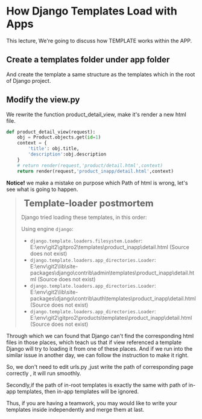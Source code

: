 # How Django Templates Load with Apps
This lecture,  We're going to discuss how TEMPLATE works within the APP.
## Create a templates folder under app folder
And create the  template a same structure as the templates which in the root of Django project.

## Modify the view.py
We rewrite the function product_detail_view, make it's render a new html file.
``` python
def product_detail_view(request):
    obj = Product.objects.get(id=1)
    context = {
        'title': obj.title,
        'description':obj.description
    }
    # return render(request,'product/detail.html',context)
    return render(request,'product_inapp/detail.html',context)
```
**Notice!**  we make a mistake on purpose which Path of html is wrong, let's see what is going to happen.



> <font size='5.5pt'> **Template-loader postmortem**</font>
>
> Django tried loading these templates, in this order:
>
> Using engine `django`:
>
> - `django.template.loaders.filesystem.Loader`: E:\env\git2\gitpro2\templates\product_inapp\detail.html (Source does not exist)
> - `django.template.loaders.app_directories.Loader`: E:\env\git2\lib\site-packages\django\contrib\admin\templates\product_inapp\detail.html (Source does not exist)
> - `django.template.loaders.app_directories.Loader`: E:\env\git2\lib\site-packages\django\contrib\auth\templates\product_inapp\detail.html (Source does not exist)
> - `django.template.loaders.app_directories.Loader`: E:\env\git2\gitpro2\products\templates\product_inapp\detail.html (Source does not exist)

Through which we can found that Django can't find the corresponding html files in those places, which teach us that if view referenced a template Django will try to loading it from one of these places. And if we run into the similar issue in another day, we can follow the instruction to make it right.

So, we don't need to edit urls.py ,just write the path of corresponding page correctly , it will run smoothly.

Secondly,if the path of  in-root templates is exactly the same with path of in-app templates, then in-app templates will be ignored.

Thus, if you are having a teamwork, you may would like to write your templates inside independently and merge them at last.